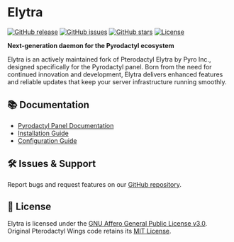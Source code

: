 # Elytra

[![GitHub release](https://img.shields.io/github/v/release/pyrohost/elytra?style=flat-square)](https://github.com/pyrohost/elytra/releases)
[![GitHub issues](https://img.shields.io/github/issues/pyrohost/elytra?style=flat-square)](https://github.com/pyrohost/elytra/issues)
[![GitHub stars](https://img.shields.io/github/stars/pyrohost/elytra?style=flat-square)](https://github.com/pyrohost/elytra/stargazers)
[![License](https://img.shields.io/github/license/pyrohost/elytra?style=flat-square)](LICENSE)

**Next-generation daemon for the Pyrodactyl ecosystem**

Elytra is an actively maintained fork of Pterodactyl Elytra by Pyro Inc., designed specifically for the Pyrodactyl panel. Born from the need for continued innovation and development, Elytra delivers enhanced features and reliable updates that keep your server infrastructure running smoothly.

## 📚 Documentation

- [Pyrodactyl Panel Documentation](https://pyrodactyl.dev)
- [Installation Guide](https://pyrodactyl.dev/docs/elytra/installation)
- [Configuration Guide](https://pyrodactyl.dev/docs/elytra/configuration)

## 🛠️ Issues & Support

Report bugs and request features on our [GitHub repository](https://github.com/pyrohost/elytra).

## 📄 License

Elytra is licensed under the [GNU Affero General Public License v3.0](LICENSE). Original Pterodactyl Wings code retains its [MIT License](ORIGINAL_LICENSE).
